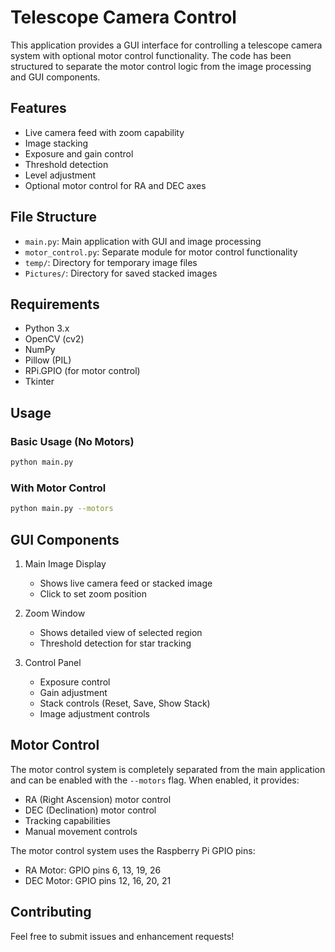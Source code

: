 # Telescope Camera Control

This application provides a GUI interface for controlling a telescope camera system with optional motor control functionality. The code has been structured to separate the motor control logic from the image processing and GUI components.

## Features

- Live camera feed with zoom capability
- Image stacking
- Exposure and gain control
- Threshold detection
- Level adjustment
- Optional motor control for RA and DEC axes

## File Structure

- `main.py`: Main application with GUI and image processing
- `motor_control.py`: Separate module for motor control functionality
- `temp/`: Directory for temporary image files
- `Pictures/`: Directory for saved stacked images

## Requirements

- Python 3.x
- OpenCV (cv2)
- NumPy
- Pillow (PIL)
- RPi.GPIO (for motor control)
- Tkinter

## Usage

### Basic Usage (No Motors)

```bash
python main.py
```

### With Motor Control

```bash
python main.py --motors
```

## GUI Components

1. Main Image Display
   - Shows live camera feed or stacked image
   - Click to set zoom position

2. Zoom Window
   - Shows detailed view of selected region
   - Threshold detection for star tracking

3. Control Panel
   - Exposure control
   - Gain adjustment
   - Stack controls (Reset, Save, Show Stack)
   - Image adjustment controls

## Motor Control

The motor control system is completely separated from the main application and can be enabled with the `--motors` flag. When enabled, it provides:

- RA (Right Ascension) motor control
- DEC (Declination) motor control
- Tracking capabilities
- Manual movement controls

The motor control system uses the Raspberry Pi GPIO pins:
- RA Motor: GPIO pins 6, 13, 19, 26
- DEC Motor: GPIO pins 12, 16, 20, 21

## Contributing

Feel free to submit issues and enhancement requests!